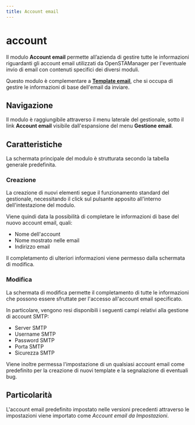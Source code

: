 ```yaml
---
title: Account email
---
```


# account

Il modulo **Account email** permette all’azienda di gestire tutte le informazioni riguardanti gli account email utilizzati da OpenSTAManager per l'eventuale invio di email con contenuti specifici dei diversi moduli.

Questo modulo è complementare a [**Template email**](template.md), che si occupa di gestire le informazioni di base dell'email da inviare.

## Navigazione

Il modulo è raggiungibile attraverso il menu laterale del gestionale, sotto il link **Account email** visibile dall'espansione del menu **Gestione email**.

## Caratteristiche

La schermata principale del modulo è strutturata secondo la tabella generale predefinita.

### Creazione

La creazione di nuovi elementi segue il funzionamento standard del gestionale, necessitando il click sul pulsante apposito all'interno dell'intestazione del modulo.

Viene quindi data la possibilità di completare le informazioni di base del nuovo account email, quali:

* Nome dell'account
* Nome mostrato nelle email
* Indirizzo email

Il completamento di ulteriori informazioni viene permesso dalla schermata di modifica.

### Modifica

La schermata di modifica permette il completamento di tutte le informazioni che possono essere sfruttate per l'accesso all'account email specificato.

In particolare, vengono resi disponibili i seguenti campi relativi alla gestione di account SMTP:

* Server SMTP
* Username SMTP
* Password SMTP
* Porta SMTP
* Sicurezza SMTP

Viene inoltre permessa l'impostazione di un qualsiasi account email come predefinito per la creazione di nuovi template e la segnalazione di eventuali bug.

## Particolarità

L'account email predefinito impostato nelle versioni precedenti attraverso le impostazioni viene importato come _Account email da Impostazioni_.

